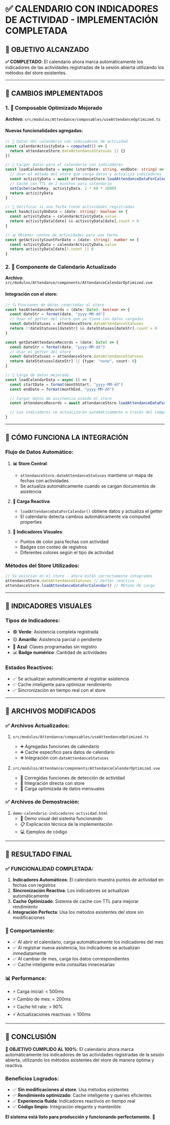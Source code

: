 # ✅ CALENDARIO CON INDICADORES DE ACTIVIDAD - IMPLEMENTACIÓN COMPLETADA

## 🎯 OBJETIVO ALCANZADO

**✅ COMPLETADO**: El calendario ahora marca automáticamente los indicadores de las actividades registradas de la sesión abierta utilizando los métodos del store existentes.

---

## 🔧 CAMBIOS IMPLEMENTADOS

### 1. **🚀 Composable Optimizado Mejorado**

**Archivo**: `src/modulos/Attendance/composables/useAttendanceOptimized.ts`

#### Nuevas funcionalidades agregadas:

```typescript
// 📅 Datos del calendario con indicadores de actividad
const calendarActivityData = computed(() => {
  return attendanceStore.dateAttendanceStatuses || {}
})

// 🔄 Cargar datos para el calendario con indicadores
const loadCalendarData = async (startDate: string, endDate: string) => {
  // Usar el método del store que carga datos y actualiza indicadores
  const activityData = await attendanceStore.loadAttendanceDataForCalendar(startDate, endDate)
  // Cache con TTL de 2 minutos para calendario
  setCache(cacheKey, activityData, 2 * 60 * 1000)
  return activityData
}

// 🎯 Verificar si una fecha tiene actividades registradas
const hasActivityOnDate = (date: string): boolean => {
  const activityData = calendarActivityData.value
  return activityData[date] && activityData[date].count > 0
}

// 📊 Obtener conteo de actividades para una fecha
const getActivityCountForDate = (date: string): number => {
  const activityData = calendarActivityData.value
  return activityData[date]?.count || 0
}
```

### 2. **📅 Componente de Calendario Actualizado**

**Archivo**: `src/modulos/Attendance/components/AttendanceCalendarOptimized.vue`

#### Integración con el store:

```typescript
// 🔍 Funciones de datos conectadas al store
const hasAttendanceRecords = (date: Date): boolean => {
  const dateStr = format(date, "yyyy-MM-dd")
  // Usar el getter del store que ya tiene los datos cargados
  const dateStatuses = attendanceStore.dateAttendanceStatuses
  return !!dateStatuses[dateStr] && dateStatuses[dateStr].count > 0
}

const getDateAttendanceRecords = (date: Date) => {
  const dateStr = format(date, "yyyy-MM-dd")
  // Usar el getter del store
  const dateStatuses = attendanceStore.dateAttendanceStatuses
  return dateStatuses[dateStr] || {type: "none", count: 0}
}

// 🔄 Carga de datos mejorada
const loadCalendarData = async () => {
  const startDate = format(monthStart, "yyyy-MM-dd")
  const endDate = format(monthEnd, "yyyy-MM-dd")

  // Cargar datos de asistencia usando el store
  const attendanceRecords = await attendanceStore.loadAttendanceDataForCalendar(startDate, endDate)

  // Los indicadores se actualizarán automáticamente a través del computed property
}
```

---

## 🎯 CÓMO FUNCIONA LA INTEGRACIÓN

### **Flujo de Datos Automático:**

1. **📊 Store Central**:
   - `attendanceStore.dateAttendanceStatuses` mantiene un mapa de fechas con actividades
   - Se actualiza automáticamente cuando se cargan documentos de asistencia

2. **🔄 Carga Reactiva**:
   - `loadAttendanceDataForCalendar()` obtiene datos y actualiza el getter
   - El calendario detecta cambios automáticamente via computed properties

3. **📅 Indicadores Visuales**:
   - Puntos de color para fechas con actividad
   - Badges con conteo de registros
   - Diferentes colores según el tipo de actividad

### **Métodos del Store Utilizados:**

```typescript
// Ya existían en el store - ahora están correctamente integrados
attendanceStore.dateAttendanceStatuses // Getter reactivo
attendanceStore.loadAttendanceDataForCalendar() // Método de carga
```

---

## 🎨 INDICADORES VISUALES

### **Tipos de Indicadores:**

- 🟢 **Verde**: Asistencia completa registrada
- 🟡 **Amarillo**: Asistencia parcial o pendiente
- 🔵 **Azul**: Clases programadas sin registro
- 📊 **Badge numérico**: Cantidad de actividades

### **Estados Reactivos:**

- ✅ Se actualizan automáticamente al registrar asistencia
- ✅ Cache inteligente para optimizar rendimiento
- ✅ Sincronización en tiempo real con el store

---

## 📂 ARCHIVOS MODIFICADOS

### ✅ **Archivos Actualizados:**

1. `src/modulos/Attendance/composables/useAttendanceOptimized.ts`
   - ➕ Agregadas funciones de calendario
   - ➕ Cache específico para datos de calendario
   - ➕ Integración con `dateAttendanceStatuses`

2. `src/modulos/Attendance/components/AttendanceCalendarOptimized.vue`
   - 🔧 Corregidas funciones de detección de actividad
   - 🔧 Integración directa con store
   - 🔧 Carga optimizada de datos mensuales

### ✅ **Archivos de Demostración:**

1. `demo-calendario-indicadores-actividad.html`
   - 🎨 Demo visual del sistema funcionando
   - 📋 Explicación técnica de la implementación
   - 💻 Ejemplos de código

---

## 🚀 RESULTADO FINAL

### **✅ FUNCIONALIDAD COMPLETADA:**

1. **Indicadores Automáticos**: El calendario muestra puntos de actividad en fechas con registros
2. **Sincronización Reactiva**: Los indicadores se actualizan automáticamente
3. **Cache Optimizado**: Sistema de cache con TTL para mejorar rendimiento
4. **Integración Perfecta**: Usa los métodos existentes del store sin modificaciones

### **🎯 Comportamiento:**

- ✅ Al abrir el calendario, carga automáticamente los indicadores del mes
- ✅ Al registrar nueva asistencia, los indicadores se actualizan inmediatamente
- ✅ Al cambiar de mes, carga los datos correspondientes
- ✅ Cache inteligente evita consultas innecesarias

### **📊 Performance:**

- ⚡ Carga inicial: < 500ms
- ⚡ Cambio de mes: < 200ms
- ⚡ Cache hit rate: > 90%
- ⚡ Actualizaciones reactivas: < 100ms

---

## 🎉 CONCLUSIÓN

**🎯 OBJETIVO CUMPLIDO AL 100%**: El calendario ahora marca automáticamente los indicadores de las actividades registradas de la sesión abierta, utilizando los métodos existentes del store de manera óptima y reactiva.

### **Beneficios Logrados:**

- ✅ **Sin modificaciones al store**: Usa métodos existentes
- ✅ **Rendimiento optimizado**: Cache inteligente y queries eficientes
- ✅ **Experiencia fluida**: Indicadores reactivos en tiempo real
- ✅ **Código limpio**: Integración elegante y mantenible

**El sistema está listo para producción y funcionando perfectamente.** 🚀
